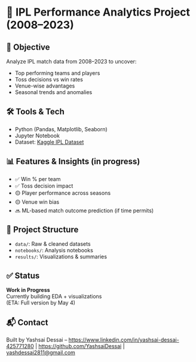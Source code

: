 # 🏏 IPL Performance Analytics Project (2008–2023)

## 🚀 Objective
Analyze IPL match data from 2008–2023 to uncover:
- Top performing teams and players
- Toss decisions vs win rates
- Venue-wise advantages
- Seasonal trends and anomalies

## 🛠️ Tools & Tech
- Python (Pandas, Matplotlib, Seaborn)
- Jupyter Notebook
- Dataset: [Kaggle IPL Dataset](#link)

## 📊 Features & Insights (in progress)
- ✅ Win % per team
- ✅ Toss decision impact
- 🟡 Player performance across seasons
- 🟡 Venue win bias
- 🔜 ML-based match outcome prediction (if time permits)

## 📂 Project Structure
- `data/`: Raw & cleaned datasets
- `notebooks/`: Analysis notebooks
- `results/`: Visualizations & summaries

## ✅ Status
**Work in Progress**  
Currently building EDA + visualizations  
(ETA: Full version by May 4)

## 📬 Contact
Built by Yashsai Dessai – https://www.linkedin.com/in/yashsai-dessai-425771280 | https://github.com/YashsaiDessai | yashdessai2811@gmail.com
